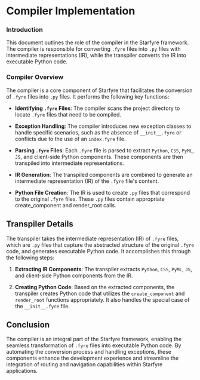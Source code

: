 # Compiler Implementation

### Introduction
This document outlines the role of the compiler in the Starfyre framework. The compiler is responsible for converting `.fyre` files into `.py` files with intermediate representations (IR), while the transpiler converts the IR into executable Python code.

### Compiler Overview
The compiler is a core component of Starfyre that facilitates the conversion of `.fyre` files into `.py` files. It performs the following key functions:

- **Identifying `.fyre` Files**: The compiler scans the project directory to locate `.fyre` files that need to be compiled.

- **Exception Handling**: The compiler introduces new exception classes to handle specific scenarios, such as the absence of `__init__.fyre` or conflicts due to the use of an `index.fyre` file.

- **Parsing `.fyre` Files**: Each `.fyre` file is parsed to extract `Python`, `CSS`, `PyML`, `JS`, and client-side Python components. These components are then transpiled into intermediate representations.

- **IR Generation**: The transpiled components are combined to generate an intermediate representation (IR) of the `.fyre` file's content.

- **Python File Creation**: The IR is used to create `.py` files that correspond to the original `.fyre` files. These `.py` files contain appropriate create_component and render_root calls.

## Transpiler Details
The transpiler takes the intermediate representation (IR) of `.fyre` files, which are `.py` files that capture the abstracted structure of the original `.fyre` code, and generates executable Python code. It accomplishes this through the following steps:

1) **Extracting IR Components**: The transpiler extracts `Python`, `CSS`, `PyML`, `JS`, and client-side Python components from the IR.

2) **Creating Python Code**: Based on the extracted components, the transpiler creates Python code that utilizes the `create_component` and `render_root` functions appropriately. It also handles the special case of the `__init__.fyre` file.

## Conclusion
The compiler is an integral part of the Starfyre framework, enabling the seamless transformation of `.fyre` files into executable Python code. By automating the conversion process and handling exceptions, these components enhance the development experience and streamline the integration of routing and navigation capabilities within Starfyre applications.
